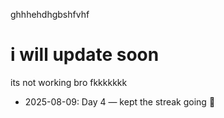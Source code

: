 ghhhehdhgbshfvhf <h1>i will update soon</h1>

its not working bro fkkkkkkk
- 2025-08-09: Day 4 — kept the streak going 🚀

